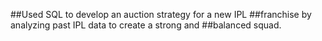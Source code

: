 ##Used SQL to develop an auction strategy for a new IPL
##franchise by analyzing past IPL data to create a strong and
##balanced squad.
